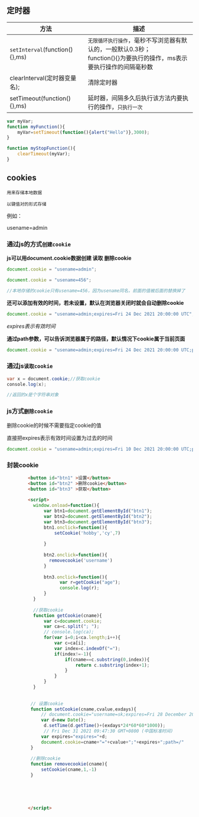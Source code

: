 ## 定时器

| 方法                           | 描述                                                         |
| ------------------------------ | ------------------------------------------------------------ |
| `setInterval`(function(){},ms) | `无限循环执行操作`，毫秒不写浏览器有默认的，一般默认0.3秒；<br />function(){}为要执行的操作，ms表示要执行操作的间隔毫秒数 |
| clearInterval(定时器变量名);   | 清除定时器                                                   |
| setTimeout(function(){},ms)    | 延时器，间隔多久后执行该方法内要执行的操作，`只执行一次`     |

```js
var myVar;
function myFunction(){
    myVar=setTimeout(function(){alert("Hello")},3000);
}

function myStopFunction(){
    clearTimeout(myVar);
}
```



## cookies

`用来存储本地数据`

`以键值对的形式存储`

例如：

usename=admin



### 通过js的方式`创建cookie`

**js可以用document.cookie数据创建	读取	删除cookie**

```javascript
document.cookie = "usename=admin";

document.cookie = "usename=456";

//本地存储的cookie只有usename=456，因为usename同名，前面的值被后面的替换掉了
```

**还可以添加有效的时间，若未设置，默认在浏览器关闭时就会自动删除cookie**

```javascript
document.cookie = "usename=admin;expires=Fri 24 Dec 2021 20:00:00 UTC";
```

*expires表示有效时间*

**通过path参数，可以告诉浏览器属于的路径，默认情况下cookie属于当前页面**

```javascript
document.cookie = "usename=admin;expires=Fri 24 Dec 2021 20:00:00 UTC;path=/";
```

### 通过js`读取cookie`

```java
var x = document.cookie;//获取cookie
console.log(x);

//返回的x是个字符串对象
```

### js方式`删除cookie`

删除cookie的时候不需要指定cookie的值

直接把expires表示有效时间设置为过去的时间

```javascript
document.cookie = "usename=admin;expires=Fri 10 Dec 2021 20:00:00 UTC;path=/";
```

### 封装cookie

```html
		<button id="btn1" >设置</button>
		<button id="btn2" >删除cookie</button>
		<button id="btn3" >获取</button>
		
		<script>
		  window.onload=function(){
			  var btn1=document.getElementById("btn1");
			  var btn2=document.getElementById("btn2");
			  var btn3=document.getElementById("btn3");
			  btn1.onclick=function(){
				  setCookie('hobby','cy',7)
				  
			  }
			  
			  btn2.onclick=function(){
			  	removecookie('username')	 			  
			  }
			  
			  btn3.onclick=function(){
			  		var r=getCookie("age");
					console.log(r);			  
			  }
		  }
		  
          //获取cookie
		  function getCookie(cname){
			  var c=document.cookie;
			  var ca=c.split("; ");
			  // console.log(ca);
			  for(var i=0;i<ca.length;i++){
				  var c=ca[i];
				  var index=c.indexOf("=");
				  if(index!=-1){
					  if(cname==c.substring(0,index)){
						  return c.substring(index+1);
					  }
				  }
			  }
		  }
		
		
		 // 设置cookie
		 function setCookie(cname,cvalue,exdays){
			 // document.cookie="username=sk;expires=Fri 28 December 2021 20:00:00 UTC;path=/";
			 var d=new Date();
			  d.setTime(d.getTime()+(exdays*24*60*60*1000));  
			  // Fri Dec 31 2021 09:47:30 GMT+0800 (中国标准时间)
			 var expires="expires="+d;
			 document.cookie=cname+"="+cvalue+";"+expires+";path=/"
		 }
		 
         //删除cookie
		 function removecookie(cname){
			 setCookie(cname,1,-1)
		 }
		 
		 
		 
		
		
		</script>
```

